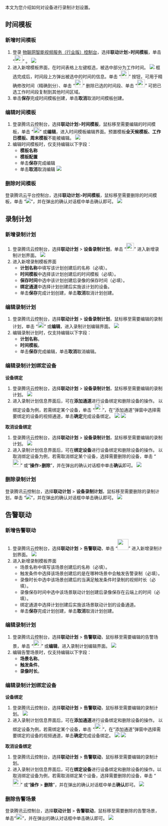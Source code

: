 本文为您介绍如何对设备进行录制计划设置。

## 时间模板

### 新增时间模板

1. 登录  [物联网智能视频服务（行业版）控制台](https://console.cloud.tencent.com/iot-video-industry)，选择**联动计划**>**时间模板**，单击 “<img src ="https://main.qcloudimg.com/raw/f972ef4ebc23c9308701be2e3a7d7eab.png" style ="margin:0;height:25px">” 。
![](https://qcloudimg.tencent-cloud.cn/raw/a8445c4d8b9f9eb1a83d043e4ae696df.png)
2. 进入新增模板界面，在时间表格上左键框选，被选中部分为工作时间。
![](https://qcloudimg.tencent-cloud.cn/raw/be71291f7c66e5faae4baa4e96f73198.png)
框选完成后，时间段上方弹出被选中的时间的信息。单击 “<img src ="https://main.qcloudimg.com/raw/7c0f16a58e7c00b3f565aad7048b33f3.png" style ="margin:0;height:25px">” 按钮，可用于精确修改时间（精确到分）、单击 “<img src ="https://main.qcloudimg.com/raw/b43c566f0b3bba963539a61fd236c90c.png" style ="margin:0;height:25px">” 删除已选的时间段、单击 “<img src ="https://main.qcloudimg.com/raw/44efdc68eb9d1c7a4801fde5b6befcdf.png" style ="margin:0;height:25px">” 可把已选工作时间段复制到其他时间区域。
3. 单击**保存**完成时间模板创建，单击**取消**取消时间模板创建。

### 编辑时间模板

1. 登录腾讯云控制台，选择**联动计划**>**时间模板**，鼠标移至需要编辑的时间模板，单击 “<img src ="https://main.qcloudimg.com/raw/4c2fa5c98821333cc2c4bd09b799a1e9.png" style ="margin:0;height:20px">” 或**编辑**，进入时间模板编辑界面。预置模板**全天候模板、工作日模板、周末模板**不能被编辑。 
![](https://main.qcloudimg.com/raw/831a9561f1f6ffed9e0572c3ae23cf99.png)
2. 编辑时间模板时，仅支持编辑以下字段：
	- **模板名称**
	- **模板配置**
	- 单击**保存**完成编辑
	- 单击**取消**取消编辑
![](https://main.qcloudimg.com/raw/7493505f4555c599e4e9bafb4a624f62.png)


### 删除时间模板

登录腾讯云平台控制台，选择**联动计划**>**时间模板**，鼠标移至需要删除的时间模板，单击 “![](https://main.qcloudimg.com/raw/da15fedc320efb80f8d6462e3a9182ab.png)”，并在弹出的确认对话框中单击确认即可。
![](10.png)



## 录制计划

### 新增录制计划

1. 登录腾讯云控制台，选择**联动计划** > **设备录制计划**，单击 “<img src ="https://main.qcloudimg.com/raw/bd8b94ba38eb6d4cfd08ce7a53dbce99.png" style ="margin:0;height:25px">” 进入新增录制计划界面。
![](https://qcloudimg.tencent-cloud.cn/raw/8f351b6a1aefb928a28ed8390c4ca6c1.png)
2. 进入新增录制模板界面
	- **计划名称**中填写该计划创建后的名称（必填）。
	- **时间模板**中选择该计划创建后的时间模板（必填）。
	- **保存时间**中选中该计划创建后录像的保存时间（必填）。
	- **绑定通道**中选择计划创建后实施该计划的设备。
	- 单击**保存**完成计划创建，单击**取消**取消计划创建。

### 编辑录制计划

1. 登录腾讯云控制台，选择**联动计划** > **设备录制计划**，鼠标移至需要编辑的录制计划，单击 “<img src ="https://main.qcloudimg.com/raw/197aec9cc766b92c982d8a0f62a1df05.png" style ="margin:0;height:20px">” 或**编辑**，进入录制计划编辑界面。
![](https://qcloudimg.tencent-cloud.cn/raw/1e8591da47f04bf93239d41c262cfef7.png)
2. 编辑录制计划时，仅支持编辑以下字段：
	- **计划名称**。
	- **时间模板**。
	- 单击**保存**完成编辑，单击**取消**取消编辑。

### 编辑录制计划绑定设备

**设备绑定**

1. 登录腾讯云控制台，选择**联动计划** > **设备录制计划**，鼠标移至需要编辑的录制计划。
![](https://qcloudimg.tencent-cloud.cn/raw/e26ca3617fc4d25409083ecc332a0ab5.png)
2. 进入录制计划信息界面后，可在**添加通道**进行设备绑定和删除设备的操作。
以绑定设备为例，若需绑定某个设备，单击 “<img src ="https://main.qcloudimg.com/raw/723c4dd2c7f721859e39cff1570b136e.png" style ="margin:0;height:25px">”，在“添加通道”弹窗中选择需要绑定的设备的视频通道，单击**确定**完成设备绑定。
![](https://qcloudimg.tencent-cloud.cn/raw/8b3edd64fc43b824259a112fb7e87851.png)
![](https://qcloudimg.tencent-cloud.cn/raw/85d5aad7af788cb501f3b77c39ce70f1.png)

**取消设备绑定**

1. 登录腾讯云控制台，选择**联动计划** > **设备录制计划**，鼠标移至需要编辑的录制计划。
![](https://qcloudimg.tencent-cloud.cn/raw/34eb1e9bec32444199df1a2c12de0f2f.png)
2. 进入录制计划信息界面后，可在**绑定设备**进行设备绑定和删除设备的操作。
以取消绑定设备为例，若需取消绑定某个设备，选择需要删除的设备，单击 “<img src ="https://main.qcloudimg.com/raw/ab27ce6d09b9b0f90e4aef414ecd3f15.png" style ="margin:0;height:25px">” 或“**操作**>**删除**”，并在弹出的确认对话框中单击**确认**即可。
![](https://qcloudimg.tencent-cloud.cn/raw/3aadaf9ec87f689b7a28e568c233e22f.png)



### 删除录制计划

登录腾讯云控制台，选择**联动计划** > **设备录制计划**，鼠标移至需要删除的录制计划，单击 “![](https://main.qcloudimg.com/raw/765d2cd04ccf856ae50274d831ca7105.png)”，并在弹出的确认对话框中单击确认即可。
![](https://qcloudimg.tencent-cloud.cn/raw/a45361d84509e3ca65ae5fc6f37c3337.png)



## 告警联动
### 新增告警联动

1. 登录腾讯云控制台，选择**联动计划** > **告警联动**，单击 “<img src ="https://qcloudimg.tencent-cloud.cn/raw/9ea8b568e5e2aa99454cf7778f341446.png" style ="margin:0;height:35px">” 进入新增录制计划界面。
![](https://qcloudimg.tencent-cloud.cn/raw/299e6c0379ad93b99093ad0bc5a73f63.png)
2. 进入新增录制模板界面
	- 场景名称中填写该场景创建后的名称（必填）。
	- 触发条件中选择该场景创建后的是在哪种场景中会触发告警录制（必填）。
	- 录像时长中选中该场景创建后的当满足触发条件时录制的视频时长（必填）。
	- 录像保存时间中选中该场景联动计划创建后录像保存在云端上的时间（必填）。
	- 绑定通道中选择计划创建后实施该场景联动计划的设备通道。
	- 单击**保存**完成计划创建，单击**取消**取消计划创建。


### 编辑录制计划
1. 登录腾讯云控制台，选择**联动计划** > **告警联动**，鼠标移至需要编辑的告警场景，单击 “<img src ="https://qcloudimg.tencent-cloud.cn/raw/d46e06a047df8a46df2728f6af6c3d43.png" style ="margin:0;height:25px">” 或**编辑**，进入录制计划编辑界面。
![](https://qcloudimg.tencent-cloud.cn/raw/133f7528043c0b2183797738c728b123.png)
2. 编辑告警场景时，仅支持编辑以下字段：
	- **场景名称**。
	- **触发条件**。
	- **录像时长**。


### 编辑录制计划绑定设备

**设备绑定**

1. 登录腾讯云控制台，选择**联动计划** > **告警联动**，鼠标移至需要编辑的录制计划。
![](https://qcloudimg.tencent-cloud.cn/raw/e26ca3617fc4d25409083ecc332a0ab5.png)
2. 进入录制计划信息界面后，可在**添加通道**进行设备绑定和删除设备的操作。
以绑定设备为例，若需绑定某个设备，单击 “<img src ="https://main.qcloudimg.com/raw/723c4dd2c7f721859e39cff1570b136e.png" style ="margin:0;height:25px">”，在“添加通道”弹窗中选择需要绑定的设备的视频通道，单击**确定**完成设备绑定。
![](https://qcloudimg.tencent-cloud.cn/raw/ac4d82d68b2379ce1b91939fda55bcd9.png)
![](https://qcloudimg.tencent-cloud.cn/raw/d53dbadc0cbc3a06a18637e31964c668.png)

**取消设备绑定**

1. 登录腾讯云控制台，选择**联动计划** > **告警联动**，鼠标移至需要编辑的录制计划。
2. 进入录制计划信息界面后，可在**绑定设备**进行设备绑定和删除设备的操作。以取消绑定设备为例，若需取消绑定某个设备，选择需要删除的设备，单击 “<img src ="https://main.qcloudimg.com/raw/ab27ce6d09b9b0f90e4aef414ecd3f15.png" style ="margin:0;height:25px">” 或“**操作** > **删除**”，并在弹出的确认对话框中单击**确认**即可。
![](https://qcloudimg.tencent-cloud.cn/raw/97d62352d5309809bb13a6735c14e023.png)


### 删除告警场景
登录腾讯云控制台，选择**联动计划** > **告警联动**，鼠标移至需要删除的告警场景，单击“<img src ="https://qcloudimg.tencent-cloud.cn/raw/d053547d0d6c7d517cacc56147fad4e6.png" style ="margin:0;height:20px">”，并在弹出的确认对话框中单击确认即可。
![](https://qcloudimg.tencent-cloud.cn/raw/b2a0add8e48cd537b973bdf385831af3.png)
